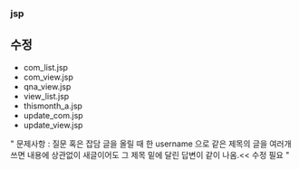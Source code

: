 ### jsp

## 수정

- com_list.jsp
- com_view.jsp
- qna_view.jsp
- view_list.jsp
- thismonth_a.jsp
- update_com.jsp
- update_view.jsp

" 문제사항 : 질문 혹은 잡담 글을 올릴 때 한 username 으로 같은 제목의 글을 여러개 쓰면 내용에 상관없이 새글이어도 그 제목 밑에 달린 답변이 같이 나옴.<< 수정 필요 "
